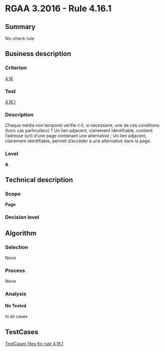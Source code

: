 # RGAA 3.2016 - Rule 4.16.1

## Summary
No-check rule


## Business description

### Criterion
[4.16](http://references.modernisation.gouv.fr/rgaa-accessibilite/criteres.html#crit-4-16)

### Test
[4.16.1](http://references.modernisation.gouv.fr/rgaa-accessibilite/criteres.html#test-4-16-1)

### Description
Chaque média non temporel vérifie-t-il, si nécessaire, une de ces conditions (hors cas particuliers) ? Un lien adjacent, clairement identifiable, contient l’adresse (url) d’une page contenant une alternative ; Un lien adjacent, clairement identifiable, permet d’accéder à une alternative dans la page.

### Level
**A**


## Technical description

### Scope
**Page**

### Decision level


## Algorithm

### Selection
None

### Process
None

### Analysis

#### No Tested
In all cases


##  TestCases

[TestCases files for rule 4.16.1](https://github.com/Asqatasun/Asqatasun/tree/RGAA_3.2016/rules/rules-rgaa3.2016/src/test/resources/testcases/rgaa32016/Rgaa32016Rule041601/)


